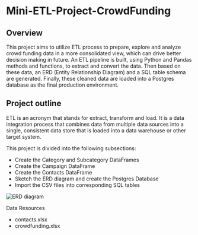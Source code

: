 # Mini-ETL-Project-CrowdFunding

## Overview

This project aims to utilize ETL process to prepare, explore and analyze crowd funding data in a more consolidated view, which can drive better decision making in future.
An ETL pipeline is built, using Python and Pandas methods and functions, to extract and convert the data. Then based on these data, an ERD (Entity Relationship Diagram) and a SQL table schema are generated. Finally, these cleaned data are loaded into a Postgres database as the final production environment.

## Project outline

ETL is an acronym that stands for extract, transform and load. It is a data integration process that combines data from multiple data sources into a single, consistent data store that is loaded into a data warehouse or other target system. 

This project is divided into the following subsections:
 *  Create the Category and Subcategory DataFrames
 *  Create the Campaign DataFrame
 *  Create the Contacts DataFrame
 *  Sketch the ERD diagram and create the Postgres Database
 *  Import the CSV files into corresponding SQL tables

![ERD diagram](https://github.com/wei3chen2/Mini-ETL-Project-/blob/main/ERD%20diagram%20(2).png)

Data Resources

 *  contacts.xlsx
 *  crowdfunding.xlsx



